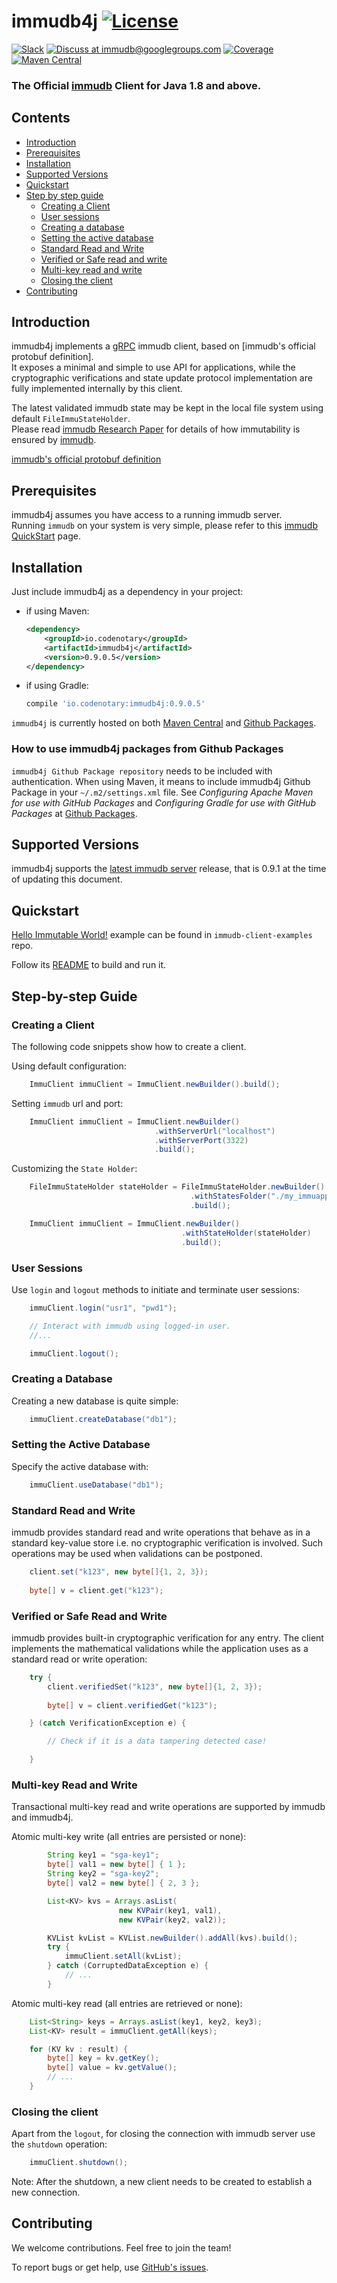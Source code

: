 # immudb4j [![License](https://img.shields.io/github/license/codenotary/immudb4j)](LICENSE)

[![Slack](https://img.shields.io/badge/join%20slack-%23immutability-brightgreen.svg)](https://slack.vchain.us/)
[![Discuss at immudb@googlegroups.com](https://img.shields.io/badge/discuss-immudb%40googlegroups.com-blue.svg)](https://groups.google.com/group/immudb)
[![Coverage](https://coveralls.io/repos/github/codenotary/immudb4j/badge.svg?branch=master)](https://coveralls.io/github/codenotary/immudb4j?branch=master)
[![Maven Central](https://img.shields.io/maven-central/v/io.codenotary/immudb4j.svg?label=Maven%20Central)](https://search.maven.org/search?q=g:%22io.codenotary%22%20AND%20a:%22immudb4j%22)

### The Official [immudb] Client for Java 1.8 and above.

[immudb]: https://immudb.io/


## Contents

- [Introduction](#introduction)
- [Prerequisites](#prerequisites)
- [Installation](#installation)
- [Supported Versions](#supported-versions)
- [Quickstart](#quickstart)
- [Step by step guide](#step-by-step-guide)
    * [Creating a Client](#creating-a-client)
    * [User sessions](#user-sessions)
    * [Creating a database](#creating-a-database)
    * [Setting the active database](#setting-the-active-database)
    * [Standard Read and Write](#standard-read-and-write)
    * [Verified or Safe read and write](#verified-or-safe-read-and-write)
    * [Multi-key read and write](#multi-key-read-and-write)
    * [Closing the client](#creating-a-database)
- [Contributing](#contributing)

## Introduction

immudb4j implements a [gRPC] immudb client, based on [immudb's official protobuf definition].<br/>
It exposes a minimal and simple to use API for applications, while the cryptographic verifications and state update protocol implementation 
are fully implemented internally by this client.

The latest validated immudb state may be kept in the local file system using default `FileImmuStateHolder`.<br/>
Please read [immudb Research Paper] for details of how immutability is ensured by [immudb].

[gRPC]: https://grpc.io/
[immudb Research Paper]: https://immudb.io/
[immudb]: https://immudb.io/
[immudb's official protobuf definition](https://github.com/codenotary/immudb/blob/master/pkg/api/schema/schema.proto)

## Prerequisites

immudb4j assumes you have access to a running immudb server.<br/>
Running `immudb` on your system is very simple, please refer to this [immudb QuickStart](https://docs.immudb.io/master/quickstart.html) page.

## Installation

Just include immudb4j as a dependency in your project:
- if using Maven:
  ```xml
  <dependency>
      <groupId>io.codenotary</groupId>
      <artifactId>immudb4j</artifactId>
      <version>0.9.0.5</version>
  </dependency> 
  ```
- if using Gradle:
  ```groovy
  compile 'io.codenotary:immudb4j:0.9.0.5'
  ```

`immudb4j` is currently hosted on both [Maven Central] and [Github Packages].

[Github Packages]: https://docs.github.com/en/packages
[Maven Central]: https://search.maven.org/artifact/io.codenotary/immudb4j

### How to use immudb4j packages from Github Packages

`immudb4j Github Package repository` needs to be included with authentication.
When using Maven, it means to include immudb4j Github Package in your `~/.m2/settings.xml`
file. See _Configuring Apache Maven for use with GitHub Packages_ 
and _Configuring Gradle for use with GitHub Packages_ at [Github Packages].

## Supported Versions

immudb4j supports the [latest immudb server] release, that is 0.9.1 at the time of updating this document.

[latest immudb server]: https://github.com/codenotary/immudb/releases/tag/v0.9.1

## Quickstart

[Hello Immutable World!] example can be found in `immudb-client-examples` repo.

[Hello Immutable World!]: https://github.com/codenotary/immudb-client-examples/tree/master/java

Follow its [README](https://github.com/codenotary/immudb-client-examples/blob/master/java/README.md) to build and run it.

## Step-by-step Guide

### Creating a Client

The following code snippets show how to create a client.

Using default configuration:
```java
    ImmuClient immuClient = ImmuClient.newBuilder().build();
```

Setting `immudb` url and port:
```java
    ImmuClient immuClient = ImmuClient.newBuilder()
                                .withServerUrl("localhost")
                                .withServerPort(3322)
                                .build();
```

Customizing the `State Holder`:
```java
    FileImmuStateHolder stateHolder = FileImmuStateHolder.newBuilder()
                                        .withStatesFolder("./my_immuapp_states")
                                        .build();

    ImmuClient immuClient = ImmuClient.newBuilder()
                                      .withStateHolder(stateHolder)
                                      .build();
```

### User Sessions

Use `login` and `logout` methods to initiate and terminate user sessions:

```java
    immuClient.login("usr1", "pwd1");

    // Interact with immudb using logged-in user.
    //...

    immuClient.logout();
```

### Creating a Database

Creating a new database is quite simple:

```java
    immuClient.createDatabase("db1");
```

### Setting the Active Database

Specify the active database with:

```java
    immuClient.useDatabase("db1");
```

### Standard Read and Write

immudb provides standard read and write operations that behave as in a standard
key-value store i.e. no cryptographic verification is involved. Such operations
may be used when validations can be postponed.

```java
    client.set("k123", new byte[]{1, 2, 3});
    
    byte[] v = client.get("k123");
```

### Verified or Safe Read and Write

immudb provides built-in cryptographic verification for any entry. The client
implements the mathematical validations while the application uses as a standard
read or write operation:

```java
    try {
        client.verifiedSet("k123", new byte[]{1, 2, 3});
    
        byte[] v = client.verifiedGet("k123");

    } (catch VerificationException e) {

        // Check if it is a data tampering detected case!

    }
```

### Multi-key Read and Write

Transactional multi-key read and write operations are supported by immudb and immudb4j.

Atomic multi-key write (all entries are persisted or none):

```java
        String key1 = "sga-key1";
        byte[] val1 = new byte[] { 1 };
        String key2 = "sga-key2";
        byte[] val2 = new byte[] { 2, 3 };

        List<KV> kvs = Arrays.asList(
                        new KVPair(key1, val1), 
                        new KVPair(key2, val2));

        KVList kvList = KVList.newBuilder().addAll(kvs).build();
        try {
            immuClient.setAll(kvList);
        } catch (CorruptedDataException e) {
            // ...
        }
```

Atomic multi-key read (all entries are retrieved or none):

```java
    List<String> keys = Arrays.asList(key1, key2, key3);
    List<KV> result = immuClient.getAll(keys);

    for (KV kv : result) {
        byte[] key = kv.getKey();
        byte[] value = kv.getValue();
        // ...
    }
```

### Closing the client

Apart from the `logout`, for closing the connection with immudb server use the `shutdown` operation:
 
```java
    immuClient.shutdown();
```

Note: After the shutdown, a new client needs to be created to establish a new connection.

## Contributing

We welcome contributions. Feel free to join the team!

To report bugs or get help, use [GitHub's issues].

[GitHub's issues]: https://github.com/codenotary/immudb4j/issues
